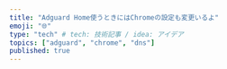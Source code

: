```yaml
---
title: "Adguard Home使うときにはChromeの設定も変更いるよ"
emoji: "🌐"
type: "tech" # tech: 技術記事 / idea: アイデア
topics: ["adguard", "chrome", "dns"]
published: true
---
```

